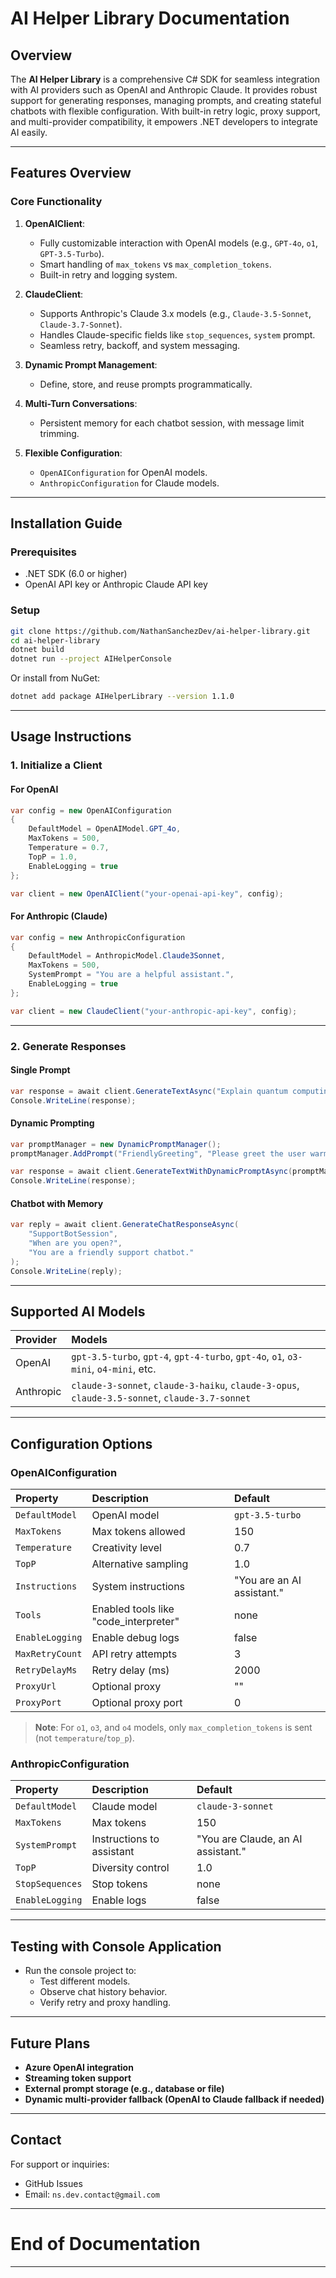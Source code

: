 # AI Helper Library Documentation

## Overview
The **AI Helper Library** is a comprehensive C# SDK for seamless integration with AI providers such as OpenAI and Anthropic Claude.
It provides robust support for generating responses, managing prompts, and creating stateful chatbots with flexible configuration.
With built-in retry logic, proxy support, and multi-provider compatibility, it empowers .NET developers to integrate AI easily.

---

## Features Overview

### Core Functionality
1. **OpenAIClient**:
   - Fully customizable interaction with OpenAI models (e.g., `GPT-4o`, `o1`, `GPT-3.5-Turbo`).
   - Smart handling of `max_tokens` vs `max_completion_tokens`.
   - Built-in retry and logging system.

2. **ClaudeClient**:
   - Supports Anthropic's Claude 3.x models (e.g., `Claude-3.5-Sonnet`, `Claude-3.7-Sonnet`).
   - Handles Claude-specific fields like `stop_sequences`, `system` prompt.
   - Seamless retry, backoff, and system messaging.

3. **Dynamic Prompt Management**:
   - Define, store, and reuse prompts programmatically.

4. **Multi-Turn Conversations**:
   - Persistent memory for each chatbot session, with message limit trimming.

5. **Flexible Configuration**:
   - `OpenAIConfiguration` for OpenAI models.
   - `AnthropicConfiguration` for Claude models.

---

## Installation Guide

### Prerequisites
- .NET SDK (6.0 or higher)
- OpenAI API key or Anthropic Claude API key

### Setup

```bash
git clone https://github.com/NathanSanchezDev/ai-helper-library.git
cd ai-helper-library
dotnet build
dotnet run --project AIHelperConsole
```

Or install from NuGet:

```bash
dotnet add package AIHelperLibrary --version 1.1.0
```

---

## Usage Instructions

### 1. Initialize a Client

#### For OpenAI
```csharp
var config = new OpenAIConfiguration
{
    DefaultModel = OpenAIModel.GPT_4o,
    MaxTokens = 500,
    Temperature = 0.7,
    TopP = 1.0,
    EnableLogging = true
};

var client = new OpenAIClient("your-openai-api-key", config);
```

#### For Anthropic (Claude)
```csharp
var config = new AnthropicConfiguration
{
    DefaultModel = AnthropicModel.Claude3Sonnet,
    MaxTokens = 500,
    SystemPrompt = "You are a helpful assistant.",
    EnableLogging = true
};

var client = new ClaudeClient("your-anthropic-api-key", config);
```

---

### 2. Generate Responses

#### Single Prompt
```csharp
var response = await client.GenerateTextAsync("Explain quantum computing simply.");
Console.WriteLine(response);
```

#### Dynamic Prompting
```csharp
var promptManager = new DynamicPromptManager();
promptManager.AddPrompt("FriendlyGreeting", "Please greet the user warmly.");

var response = await client.GenerateTextWithDynamicPromptAsync(promptManager, "FriendlyGreeting", "Hello there!");
Console.WriteLine(response);
```

#### Chatbot with Memory
```csharp
var reply = await client.GenerateChatResponseAsync(
    "SupportBotSession",
    "When are you open?",
    "You are a friendly support chatbot."
);
Console.WriteLine(reply);
```

---

## Supported AI Models

| Provider | Models |
|:--------|:------|
| OpenAI  | `gpt-3.5-turbo`, `gpt-4`, `gpt-4-turbo`, `gpt-4o`, `o1`, `o3-mini`, `o4-mini`, etc. |
| Anthropic | `claude-3-sonnet`, `claude-3-haiku`, `claude-3-opus`, `claude-3.5-sonnet`, `claude-3.7-sonnet` |

---

## Configuration Options

### OpenAIConfiguration

| Property | Description | Default |
|:---------|:------------|:-------|
| `DefaultModel` | OpenAI model | `gpt-3.5-turbo` |
| `MaxTokens` | Max tokens allowed | 150 |
| `Temperature` | Creativity level | 0.7 |
| `TopP` | Alternative sampling | 1.0 |
| `Instructions` | System instructions | "You are an AI assistant." |
| `Tools` | Enabled tools like "code_interpreter" | none |
| `EnableLogging` | Enable debug logs | false |
| `MaxRetryCount` | API retry attempts | 3 |
| `RetryDelayMs` | Retry delay (ms) | 2000 |
| `ProxyUrl` | Optional proxy | "" |
| `ProxyPort` | Optional proxy port | 0 |

> **Note**: For `o1`, `o3`, and `o4` models, only `max_completion_tokens` is sent (not `temperature`/`top_p`).

### AnthropicConfiguration

| Property | Description | Default |
|:---------|:------------|:--------|
| `DefaultModel` | Claude model | `claude-3-sonnet` |
| `MaxTokens` | Max tokens | 150 |
| `SystemPrompt` | Instructions to assistant | "You are Claude, an AI assistant." |
| `TopP` | Diversity control | 1.0 |
| `StopSequences` | Stop tokens | none |
| `EnableLogging` | Enable logs | false |

---

## Testing with Console Application

- Run the console project to:
  - Test different models.
  - Observe chat history behavior.
  - Verify retry and proxy handling.

---

## Future Plans

- **Azure OpenAI integration**
- **Streaming token support**
- **External prompt storage (e.g., database or file)**
- **Dynamic multi-provider fallback (OpenAI to Claude fallback if needed)**

---

## Contact
For support or inquiries:
- GitHub Issues
- Email: `ns.dev.contact@gmail.com`

---

# End of Documentation

---